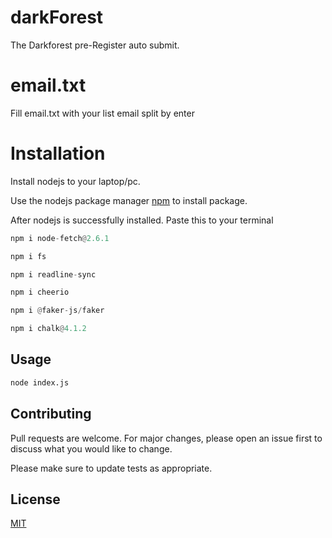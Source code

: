 # darkForest
The Darkforest pre-Register auto submit.

# email.txt

Fill email.txt with your list email split by enter

# Installation

Install nodejs to your laptop/pc.

Use the nodejs package manager [npm](https://nodejs.org/en) to install package.

After nodejs is successfully installed.
Paste this to your terminal 
```python
npm i node-fetch@2.6.1
```
```python
npm i fs
```
```python
npm i readline-sync
```
```python
npm i cheerio
```
```python
npm i @faker-js/faker
```
```python
npm i chalk@4.1.2
```


## Usage

```python
node index.js
```

## Contributing

Pull requests are welcome. For major changes, please open an issue first
to discuss what you would like to change.

Please make sure to update tests as appropriate.

## License

[MIT](https://choosealicense.com/licenses/mit/)
